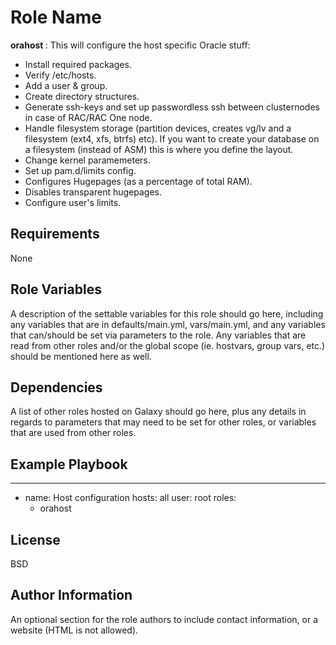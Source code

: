 Role Name
=========

<b> orahost </b>: This will configure the host specific Oracle stuff:

- Install required packages.
- Verify /etc/hosts.
- Add a user & group.
- Create directory structures.
- Generate ssh-keys and set up passwordless ssh between clusternodes in case of RAC/RAC One node.
- Handle filesystem storage (partition devices, creates vg/lv and a filesystem (ext4, xfs, btrfs) etc). If you want to create your database on a filesystem (instead of ASM) this is where you define the layout.
- Change kernel paramemeters.
- Set up pam.d/limits config.
- Configures Hugepages (as a percentage of total RAM).
- Disables transparent hugepages.
- Configure user's limits.

Requirements
------------

None

Role Variables
--------------

A description of the settable variables for this role should go here, including any variables that are in defaults/main.yml, vars/main.yml, and any variables that can/should be set via parameters to the role. Any variables that are read from other roles and/or the global scope (ie. hostvars, group vars, etc.) should be mentioned here as well.

Dependencies
------------

A list of other roles hosted on Galaxy should go here, plus any details in regards to parameters that may need to be set for other roles, or variables that are used from other roles.

Example Playbook
----------------

  ---
   - name: Host configuration
     hosts: all
     user: root
     roles:
        - orahost

License
-------

BSD

Author Information
------------------

An optional section for the role authors to include contact information, or a website (HTML is not allowed).
